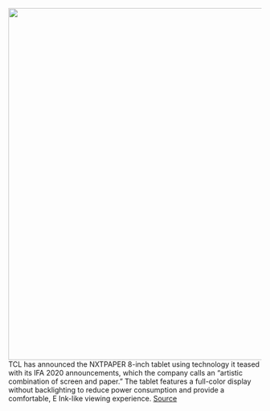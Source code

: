 <img src='https://cdn.vox-cdn.com/thumbor/sqtiactfPqAQ5pgEl4SBjPmv1a8=/0x0:2480x1748/1200x800/filters:focal(1042x676:1438x1072)/cdn.vox-cdn.com/uploads/chorus_image/image/68649897/TCL_NXTPAPER.0.jpg' width='700px' /><br/>
TCL has announced the NXTPAPER 8-inch tablet using technology it teased with its IFA 2020 announcements, which the company calls an “artistic combination of screen and paper.” The tablet features a full-color display without backlighting to reduce power consumption and provide a comfortable, E Ink-like viewing experience.
<a href='https://www.theverge.com/2021/1/11/22219269/tcl-nxtpaper-tablet-color-display-ereader'> Source <a/>